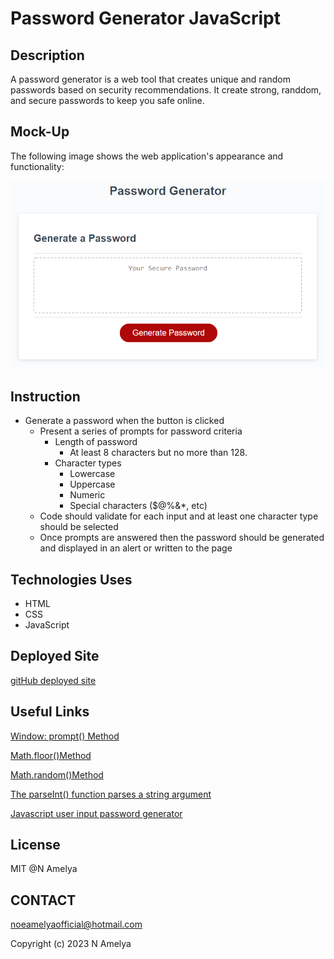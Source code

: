 # Password Generator JavaScript 

## Description

A password generator is a web tool that creates unique and random passwords based on security recommendations. It create strong, randdom, and secure passwords to keep you safe online.

## Mock-Up

The following image shows the web application's appearance and functionality:

![password generator demo](./assets/05-javascript-challenge-demo.png)

## Instruction

* Generate a password when the button is clicked
  * Present a series of prompts for password criteria
    * Length of password
      * At least 8 characters but no more than 128.
    * Character types
      * Lowercase
      * Uppercase
      * Numeric
      * Special characters ($@%&*, etc)
  * Code should validate for each input and at least one character type should be selected
  * Once prompts are answered then the password should be generated and displayed in an alert or written to the page

## Technologies Uses 

  - HTML
  - CSS
  - JavaScript


## Deployed Site
[gitHub deployed site](https://noeamelya.github.io/pass_generator/)

## Useful Links 
[Window: prompt() Method](https://developer.mozilla.org/en-US/docs/Web/API/Window/prompt)

[Math.floor()Method](https://developer.mozilla.org/en-US/docs/Web/JavaScript/Reference/Global_Objects/Math/floor)

[Math.random()Method](https://developer.mozilla.org/en-US/docs/Web/JavaScript/Reference/Global_Objects/Math/random)

[The parseInt() function parses a string argument](https://developer.mozilla.org/en-US/docs/Web/JavaScript/Reference/Global_Objects/parseInt)

[Javascript user input password generator](https://stackoverflow.com/questions/61239900/javascript-user-input-password-generator)





## License
MIT @N Amelya

## CONTACT 

noeamelyaofficial@hotmail.com


Copyright (c) 2023 N Amelya
